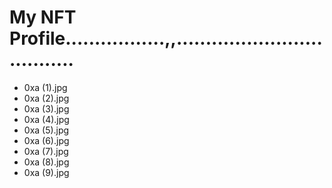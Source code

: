 # My NFT Profile.................,,....................................
- 0xa (1).jpg
- 0xa (2).jpg
- 0xa (3).jpg
- 0xa (4).jpg
- 0xa (5).jpg
- 0xa (6).jpg
- 0xa (7).jpg
- 0xa (8).jpg
- 0xa (9).jpg
